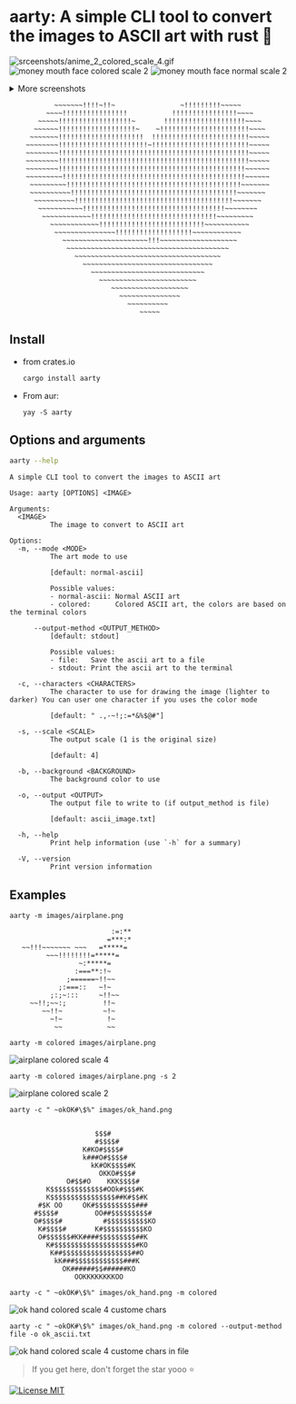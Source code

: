 # aarty: A simple CLI tool to convert the images to ASCII art with rust 🦀

![srceenshots/anime_2_colored_scale_4.gif](./srceenshots/anime_2_colored_scale_4.gif)
![money mouth face colored scale 2](./srceenshots/money_mouth_face_colored_scale_2.png)
![money mouth face normal scale 2](./srceenshots/money_mouth_face_normal_scale_2.png)

<details>
<summary>More screenshots</summary>

![crab colored scale 1](./srceenshots/crap_colored_scale_1.png)
[Original image](./images/crab.png)
![crap colored scale](./srceenshots/crap_colored_scale_2.png)
[Original image](./images/crab.png)
![nerd face colored scale](./srceenshots/nerd_face_colored_scale_2.png)
[Original image](./images/nerd_face.png)
![nerd face normal scale](./srceenshots/nerd_face_normal_scale_2.png)
[Original image](./images/nerd_face.png)
![srceenshots/anime_2_colored_scale_4.gif](./srceenshots/anime_2_colored_scale_4.gif)
[Original image](./images/anime_2.jpg)
![anime colored scale 3](./srceenshots/anime_colored_scale_3.gif)
[Original image](./images/anime.jpg)

</details>

```
           ~~~~~~~!!!!~!!~                ~!!!!!!!!!~~~~~           
         ~~~~!!!!!!!!!!!!!!!!           !!!!!!!!!!!!!!!!~~~~        
       ~~~~~!!!!!!!!!!!!!!!!!!~       !!!!!!!!!!!!!!!!!!!!~~~~      
      ~~~~~~!!!!!!!!!!!!!!!!!!!~    ~!!!!!!!!!!!!!!!!!!!!!!~~~~     
     ~~~~~~~!!!!!!!!!!!!!!!!!!!!!  !!!!!!!!!!!!!!!!!!!!!!!!~~~~~    
    ~~~~~~~~!!!!!!!!!!!!!!!!!!!!!!~!!!!!!!!!!!!!!!!!!!!!!!!~~~~~    
    ~~~~~~~~!!!!!!!!!!!!!!!!!!!!!!!!!!!!!!!!!!!!!!!!!!!!!!!~~~~~    
    ~~~~~~~~!!!!!!!!!!!!!!!!!!!!!!!!!!!!!!!!!!!!!!!!!!!!!!!~~~~~    
    ~~~~~~~~!!!!!!!!!!!!!!!!!!!!!!!!!!!!!!!!!!!!!!!!!!!!!!~~~~~~    
    ~~~~~~~~~!!!!!!!!!!!!!!!!!!!!!!!!!!!!!!!!!!!!!!!!!!!!!~~~~~~    
     ~~~~~~~~~!!!!!!!!!!!!!!!!!!!!!!!!!!!!!!!!!!!!!!!!!!!~~~~~~~    
     ~~~~~~~~~~!!!!!!!!!!!!!!!!!!!!!!!!!!!!!!!!!!!!!!!!!~~~~~~~     
      ~~~~~~~~~~!!!!!!!!!!!!!!!!!!!!!!!!!!!!!!!!!!!!!!!~~~~~~~      
       ~~~~~~~~~~~!!!!!!!!!!!!!!!!!!!!!!!!!!!!!!!!!!!~~~~~~~~       
        ~~~~~~~~~~~~!!!!!!!!!!!!!!!!!!!!!!!!!!!!!!!~~~~~~~~~        
          ~~~~~~~~~~~~!!!!!!!!!!!!!!!!!!!!!!!!!!~~~~~~~~~~~         
           ~~~~~~~~~~~~~~~!!!!!!!!!!!!!!!!!!!~~~~~~~~~~~~           
             ~~~~~~~~~~~~~~~~~~~~~!!!~~~~~~~~~~~~~~~~~~~            
              ~~~~~~~~~~~~~~~~~~~~~~~~~~~~~~~~~~~~~~~~              
                ~~~~~~~~~~~~~~~~~~~~~~~~~~~~~~~~~~~~                
                  ~~~~~~~~~~~~~~~~~~~~~~~~~~~~~~~~                  
                    ~~~~~~~~~~~~~~~~~~~~~~~~~~~~                    
                      ~~~~~~~~~~~~~~~~~~~~~~~~                      
                         ~~~~~~~~~~~~~~~~~~~                        
                           ~~~~~~~~~~~~~~~                          
                             ~~~~~~~~~~                             
                                ~~~~~                
```

## Install

- from crates.io
    ```bash
    cargo install aarty
    ```
- From aur: 
  ```shell 
  yay -S aarty
  ```

## Options and arguments


```bash
aarty --help
```
```
A simple CLI tool to convert the images to ASCII art

Usage: aarty [OPTIONS] <IMAGE>

Arguments:
  <IMAGE>
          The image to convert to ASCII art

Options:
  -m, --mode <MODE>
          The art mode to use
          
          [default: normal-ascii]

          Possible values:
          - normal-ascii: Normal ASCII art
          - colored:      Colored ASCII art, the colors are based on the terminal colors

      --output-method <OUTPUT_METHOD>
          [default: stdout]

          Possible values:
          - file:   Save the ascii art to a file
          - stdout: Print the ascii art to the terminal

  -c, --characters <CHARACTERS>
          The character to use for drawing the image (lighter to darker) You can user one character if you uses the color mode
          
          [default: " .,-~!;:=*&%$@#"]

  -s, --scale <SCALE>
          The output scale (1 is the original size)
          
          [default: 4]

  -b, --background <BACKGROUND>
          The background color to use

  -o, --output <OUTPUT>
          The output file to write to (if output_method is file)
          
          [default: ascii_image.txt]

  -h, --help
          Print help information (use `-h` for a summary)

  -V, --version
          Print version information
```

## Examples

```shell
aarty -m images/airplane.png
```
```
                         :=:**    
                        =***:*    
   ~~!!!~~~~~~~ ~~~   =*****=     
         ~~~!!!!!!!!=*****=       
                 ~:*****=         
                :===**:!~         
              ;======~!!~~        
            ;:===::   ~!~         
          ;:;~:::     ~!!~~       
     ~~!!;~~:;         !!~        
        ~~!!~          ~!~        
          ~!~           !~        
           ~~           ~~        
```

```shell
aarty -m colored images/airplane.png
```
![airplane colored scale 4](./srceenshots/airplane_colored_scale_4.png)

```shell
aarty -m colored images/airplane.png -s 2
```
![airplane colored scale 2](./srceenshots/airplane_colored_scale_2.png)

```shell
aarty -c " ~okOK#\$%" images/ok_hand.png
```
```
                                        
                     $$$#               
                     #$$$$#             
                  K#KO#$$$$#            
                  k###O#$$$$#           
                    kK#OK$$$$#K         
                      OKKO#$$$#         
              O#$$#O    KKK$$$$#        
         K$$$$$$$$$$$$$#OOk#$$$#K       
         K$$$$$$$$$$$$$$$$##K#$$#K      
       #$K OO     OK#$$$$$$$$$$###      
      #$$$$#         OO##$$$$$$$$$#     
      O#$$$$#          #$$$$$$$$$$KO    
       K#$$$$#       K#$$$$$$$$$$KO     
       O#$$$$$$#KK####$$$$$$$$$##K      
         K#$$$$$$$$$$$$$$$$$$$$#KO      
          K##$$$$$$$$$$$$$$$$$##O       
           kK###$$$$$$$$$$$$###K        
             OK######$$######KO         
                OOKKKKKKKKOO            
```

```shell
aarty -c " ~okOK#\$%" images/ok_hand.png -m colored
```
![ok hand colored scale 4 custome chars](./srceenshots/ok_hand_colored_scale_4_custome_chars.png)

```shell
aarty -c " ~okOK#\$%" images/ok_hand.png -m colored --output-method file -o ok_ascii.txt
```
![ok hand colored scale 4 custome chars in file](./srceenshots/ok_hand_colored_scale_4_custome_chars_in_file.png)

> If you get here, don't forget the star yooo ⭐


[![License MIT](https://img.shields.io/badge/license-MIT-green.svg)](https://spdx.org/licenses/MIT.html)
